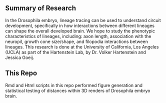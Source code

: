 ## Summary of Research
In the Drosophila embryo, lineage tracing can be used to understand circuit development, specifically in how interactions between different lineages can shape the overall developed brain. We hope to study the phenotypic characteristics of lineages, including: axon length, association with the neuropil, growth cone size/shape, and filopodia interactions between lineages. This research is done at the University of California, Los Angeles (UCLA) as part of the Hartenstein Lab, by Dr. Volker Hartenstein and Jessica Goeij. 

## This Repo
Rmd and Html scripts in this repo performed figure generation and statistical testing of distances within 3D renders of Drosophila embryo brain.
